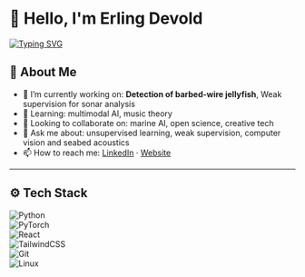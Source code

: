 
# 👋 Hello, I'm Erling Devold

[![Typing SVG](https://readme-typing-svg.demolab.com?font=Fira+Code&pause=1000&width=435&lines=ML+engineer+%7C+Researcher+%7C+Builder;I+turn+data+into+decisions.;Always+learning+%F0%9F%93%9A+)](https://git.io/typing-svg)


## 🧠 About Me
- 🔭 I’m currently working on: **Detection of barbed-wire jellyfish**, Weak supervision for sonar analysis
- 🌱 Learning: multimodal AI, music theory
- 👯 Looking to collaborate on: marine AI, open science, creative tech
- 💬 Ask me about: unsupervised learning, weak supervision, computer vision and seabed acoustics
- 📫 How to reach me: [LinkedIn](https://linkedin.com/in/erlingdevold) · [Website](https://erlingdevold.github.io)

---

## ⚙️ Tech Stack

![Python](https://img.shields.io/badge/-Python-05122A?style=flat&logo=python)  
![PyTorch](https://img.shields.io/badge/-PyTorch-05122A?style=flat&logo=pytorch)  
![React](https://img.shields.io/badge/-React-05122A?style=flat&logo=react)  
![TailwindCSS](https://img.shields.io/badge/-TailwindCSS-05122A?style=flat&logo=tailwindcss)  
![Git](https://img.shields.io/badge/-Git-05122A?style=flat&logo=git)  
![Linux](https://img.shields.io/badge/-Linux-05122A?style=flat&logo=linux)
